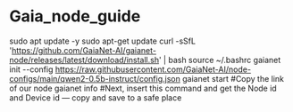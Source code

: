 # Gaia_node_guide
sudo apt update -y
sudo apt-get update
curl -sSfL 'https://github.com/GaiaNet-AI/gaianet-node/releases/latest/download/install.sh' | bash
source ~/.bashrc
gaianet init --config https://raw.githubusercontent.com/GaiaNet-AI/node-configs/main/qwen2-0.5b-instruct/config.json
gaianet start #Copy the link of our node
gaianet info  #Next, insert this command and get the Node id and Device id — copy and save to a safe place
